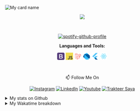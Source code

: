 ![My card name](https://cardivo.vercel.app/api?name=Dian%20Pratama%20Bung%20Yan&description=Hi,%20I'm%20a%20Dev%20Ops%20Engineer.%20Nice%20to%20meet%20you%20%F0%9F%91%8B&image=https://avatars.githubusercontent.com/u/37483304?v=4&backgroundColor=%23ecf0f1&instagram=Bungyan&linkedin=Dian%20Pratama&github=bungyan-cyber&pattern=topography&colorPattern=%23eaeaea)

<div align="center">
  <p>
    <img src="https://komarev.com/ghpvc/?username=bungyan-cyber&label=VIEWS&style=plastic&color=lightgrey" />
  </p>
  <br/> 
  
  [![spotify-github-profile](https://spotify-github-profile.vercel.app/api/view?uid=fadhila36&cover_image=true&theme=novatorem&show_offline=true&bar_color=53b14f&bar_color_cover=true)](https://spotify-github-profile.vercel.app/api/view?uid=fadhila36&redirect=true)
  
  **Languages and Tools:**

  <code><img height="24px" src="https://raw.githubusercontent.com/github/explore/80688e429a7d4ef2fca1e82350fe8e3517d3494d/topics/bootstrap/bootstrap.png"></code>
  <code><img height="24px" src="https://raw.githubusercontent.com/github/explore/80688e429a7d4ef2fca1e82350fe8e3517d3494d/topics/javascript/javascript.png"></code>
  <code><img height="24px" src="https://raw.githubusercontent.com/github/explore/56a826d05cf762b2b50ecbe7d492a839b04f3fbf/topics/laravel/laravel.png"></code>
  <code><img height="24px" src="https://raw.githubusercontent.com/github/explore/80688e429a7d4ef2fca1e82350fe8e3517d3494d/topics/dart/dart.png"></code>
  <code><img height="24px" src="https://raw.githubusercontent.com/github/explore/80688e429a7d4ef2fca1e82350fe8e3517d3494d/topics/flutter/flutter.png"></code>
  <code><img height="24px" src="https://raw.githubusercontent.com/github/explore/80688e429a7d4ef2fca1e82350fe8e3517d3494d/topics/react/react.png"></code>
  
  <br/>

  <p>
    📫 Follow Me On
  </p>

  <p>
    <a href="https://www.instagram.com/fadhila36" target="_blank"><img src="https://img.shields.io/badge/Instagram-%23E4405F.svg?&style=flat-square&logo=instagram&logoColor=white" height="32px" alt="Instagram"></a>
    <a href="https://www.linkedin.com/in/muhammad-fadhila/" target="_blank"><img src="https://img.shields.io/badge/linkedin-%230077B5.svg?&style=for-the-badge&logo=linkedin&logoColor=white" height="32px" alt="LinkedIn"></a>
    <a href="https://www.youtube.com/channel/UC4QFPHRGJuzc9bMsuS_IkOw" target="_blank"><img src="https://img.shields.io/badge/youtube-%23FF0000.svg?&style=for-the-badge&logo=youtube&logoColor=white" height="32px" alt="Youtube"></a>
    <a href="https://trakteer.id/fadhila.36" target="_blank"><img id="wse-buttons-preview" src="https://cdn.trakteer.id/images/embed/trbtn-red-1.png" height="40" style="border:0px;height:40px;" alt="Trakteer Saya"></a>
  </p>
</div>

<details>
  <summary>My stats on Github</summary>
  <img src="https://github-readme-stats.vercel.app/api?username=Fadhila36&show_icons=true&hide_border=true&&count_private=true&include_all_commits=true">
  <img src="https://github-readme-stats.vercel.app/api/top-langs/?username=Fadhila36&theme=vue">
  <p align="center">
    <img src="https://github-readme-streak-stats.herokuapp.com?user=fadhila36&theme=tokyonight&hide_border=true" />
  </p>
</details>

<details>
  <summary>My Wakatime breakdown</summary>
  <p align="center">
    <img src="https://github-readme-stats.vercel.app/api/wakatime?username=fadhila36&layout=compact&theme=vue" />
    <img src="https://github-readme-activity-graph.vercel.app/graph?username=Fadhila36&bg_color=ffcfe9&color=9e4c98&line=9e4c98&point=403d3d&area=true&hide_border=true" />
  </p>
</details>

<!--START_SECTION:waka-->

<!--END_SECTION:waka-->
